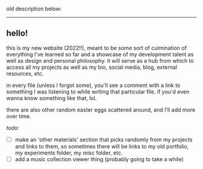 old description below:

* * *

## hello!

this is my new website (2022!!), meant to be some sort of culmination of everything I've learned so far and a showcase of my development talent as well as design and personal philosophy. it will serve as a hub from which to access all my projects as well as my bio, social media, blog, external resources, etc.

in every file (unless I forgot some), you'll see a comment with a link to something I was listening to while writing that particular file. if you'd even wanna know something like that, lol.

there are also other random easter eggs scattered around, and I'll add more over time.

_todo:_

-   [ ] make an 'other materials' section that picks randomly from my projects and links to them, so sometimes there will be links to my old portfolio, my experiments folder, my misc folder, etc.
-   [ ] add a music collection viewer thing (probably going to take a while)
